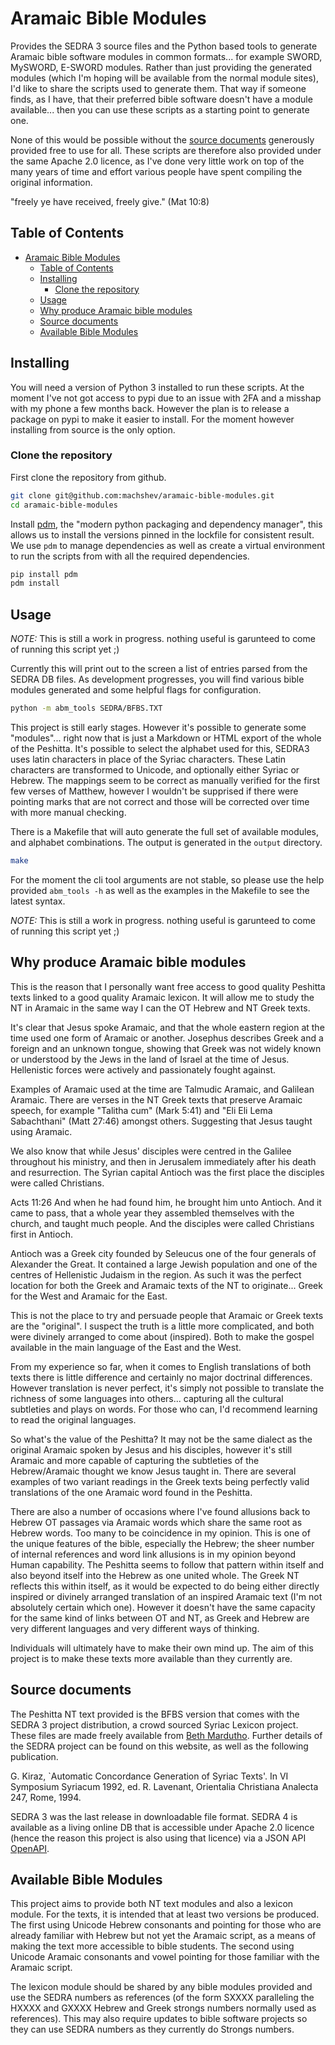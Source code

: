 # Aramaic Bible Modules

Provides the SEDRA 3 source files and the Python based tools to generate Aramaic
bible software modules in common formats... for example SWORD, MySWORD, E-SWORD
modules. Rather than just providing the generated modules (which I'm hoping will
be available from the normal module sites), I'd like to share the scripts used
to generate them. That way if someone finds, as I have, that their preferred
bible software doesn't have a module available... then you can use these scripts
as a starting point to generate one.

None of this would be possible without the [source documents](#source-documents)
generously provided free to use for all. These scripts are therefore also
provided under the same Apache 2.0 licence, as I've done very little work on top
of the many years of time and effort various people have spent compiling the
original information.

"freely ye have received, freely give." (Mat 10:8)

## Table of Contents

<!--TOC-->

- [Aramaic Bible Modules](#aramaic-bible-modules)
  - [Table of Contents](#table-of-contents)
  - [Installing](#installing)
    - [Clone the repository](#clone-the-repository)
  - [Usage](#usage)
  - [Why produce Aramaic bible modules](#why-produce-aramaic-bible-modules)
  - [Source documents](#source-documents)
  - [Available Bible Modules](#available-bible-modules)

<!--TOC-->

## Installing

You will need a version of Python 3 installed to run these scripts. At the
moment I've not got access to pypi due to an issue with 2FA and a misshap with
my phone a few months back. However the plan is to release a package on pypi to
make it easier to install. For the moment however installing from source is the
only option.

### Clone the repository

First clone the repository from github.

```bash
git clone git@github.com:machshev/aramaic-bible-modules.git
cd aramaic-bible-modules
```

Install [pdm](https://pdm-project.org/en/latest/), the "modern python packaging
and dependency manager", this allows us to install the versions pinned in the
lockfile for consistent result. We use `pdm` to manage dependencies as well as
create a virtual environment to run the scripts from with all the required
dependencies.

```bash
pip install pdm
pdm install
```

## Usage

*NOTE:* This is still a work in progress. nothing useful is garunteed to come
of running this script yet ;)

Currently this will print out to the screen a list of entries parsed from the
SEDRA DB files. As development progresses, you will find various bible modules
generated and some helpful flags for configuration.

```bash
python -m abm_tools SEDRA/BFBS.TXT
```

This project is still early stages. However it's possible to generate some
"modules"... right now that is just a Markdown or HTML export of the whole of
the Peshitta. It's possible to select the alphabet used for this, SEDRA3 uses
latin characters in place of the Syriac characters. These Latin characters are
transformed to Unicode, and optionally either Syriac or Hebrew. The mappings
seem to be correct as manually verified for the first few verses of Matthew,
however I wouldn't be supprised if there were pointing marks that are not
correct and those will be corrected over time with more manual checking.

There is a Makefile that will auto generate the full set of available modules,
and alphabet combinations. The output is generated in the `output` directory.

```bash
make
```

For the moment the cli tool arguments are not stable, so please use the help
provided `abm_tools -h` as well as the examples in the Makefile to see the
latest syntax.

*NOTE:* This is still a work in progress. nothing useful is garunteed to come
of running this script yet ;)

## Why produce Aramaic bible modules

This is the reason that I personally want free access to good quality Peshitta
texts linked to a good quality Aramaic lexicon. It will allow me to study the NT
in Aramaic in the same way I can the OT Hebrew and NT Greek texts.

It's clear that Jesus spoke Aramaic, and that the whole eastern region at the
time used one form of Aramaic or another. Josephus describes Greek and a foreign
and an unknown tongue, showing that Greek was not widely known or understood by
the Jews in the land of Israel at the time of Jesus. Hellenistic forces were
actively and passionately fought against.

Examples of Aramaic used at the time are Talmudic Aramaic, and Galilean Aramaic.
There are verses in the NT Greek texts that preserve Aramaic speech, for example
"Talitha cum" (Mark 5:41) and "Eli Eli Lema Sabachthani" (Matt 27:46) amongst
others. Suggesting that Jesus taught using Aramaic.

We also know that while Jesus' disciples were centred in the Galilee throughout
his ministry, and then in Jerusalem immediately after his death and
resurrection. The Syrian capital Antioch was the first place the disciples were
called Christians.

Acts 11:26 And when he had found him, he brought him unto Antioch. And it came
to pass, that a whole year they assembled themselves with the church, and taught
much people. And the disciples were called Christians first in Antioch.

Antioch was a Greek city founded by Seleucus one of the four generals of
Alexander the Great. It contained a large Jewish population and one of the
centres of Hellenistic Judaism in the region. As such it was the perfect
location for both the Greek and Aramaic texts of the NT to originate... Greek
for the West and Aramaic for the East.

This is not the place to try and persuade people that Aramaic or Greek texts are
the "original". I suspect the truth is a little more complicated, and both were
divinely arranged to come about (inspired). Both to make the gospel available in
the main language of the East and the West.

From my experience so far, when it comes to English translations of both texts
there is little difference and certainly no major doctrinal differences. However
translation is never perfect, it's simply not possible to translate the richness
of some languages into others... capturing all the cultural subtleties and plays
on words. For those who can, I'd recommend learning to read the original
languages.

So what's the value of the Peshitta? It may not be the same dialect as the
original Aramaic spoken by Jesus and his disciples, however it's still Aramaic
and more capable of capturing the subtleties of the Hebrew/Aramaic thought we
know Jesus taught in. There are several examples of two variant readings in the
Greek texts being perfectly valid translations of the one Aramaic word found in
the Peshitta.

There are also a number of occasions where I've found allusions back to Hebrew
OT passages via Aramaic words which share the same root as Hebrew words. Too
many to be coincidence in my opinion. This is one of the unique features of the
bible, especially the Hebrew; the sheer number of internal references and word
link allusions is in my opinion beyond Human capability. The Peshitta seems to
follow that pattern within itself and also beyond itself into the Hebrew as one
united whole. The Greek NT reflects this within itself, as it would be expected
to do being either directly inspired or divinely arranged translation of an
inspired Aramaic text (I'm not absolutely certain which one). However it doesn't
have the same capacity for the same kind of links between OT and NT, as Greek
and Hebrew are very different languages and very different ways of thinking.

Individuals will ultimately have to make their own mind up. The aim of this
project is to make these texts more available than they currently are.

## Source documents

The Peshitta NT text provided is the BFBS version that comes with the SEDRA 3
project distribution, a crowd sourced Syriac Lexicon project. These files are
made freely available from [Beth Mardutho](https://sedra.bethmardutho.org/).
Further details of the SEDRA project can be found on this website, as well as
the following publication.

G. Kiraz, `Automatic Concordance Generation of Syriac Texts'. In VI Symposium
Syriacum 1992, ed. R. Lavenant, Orientalia Christiana Analecta 247, Rome, 1994.

SEDRA 3 was the last release in downloadable file format. SEDRA 4 is available
as a living online DB that is accessible under Apache 2.0 licence (hence the
reason this project is also using that licence) via a JSON API
[OpenAPI](https://sedra.bethmardutho.org/about/openapi#tag/API).

## Available Bible Modules

This project aims to provide both NT text modules and also a lexicon module. For
the texts, it is intended that at least two versions be produced. The first
using Unicode Hebrew consonants and pointing for those who are already familiar
with Hebrew but not yet the Aramaic script, as a means of making the text more
accessible to bible students. The second using Unicode Aramaic consonants and
vowel pointing for those familiar with the Aramaic script.

The lexicon module should be shared by any bible modules provided and use the
SEDRA numbers as references (of the form SXXXX paralleling the HXXXX and GXXXX
Hebrew and Greek strongs numbers normally used as references). This may also
require updates to bible software projects so they can use SEDRA numbers as they
currently do Strongs numbers.

